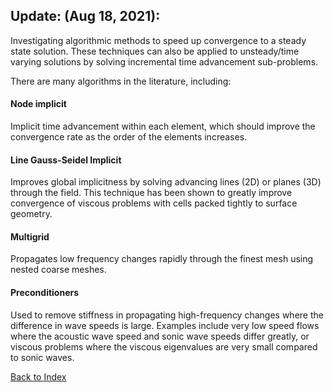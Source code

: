 ## Update: (Aug 18, 2021):

Investigating algorithmic methods to speed up convergence to a steady state solution. These techniques can also be applied
to unsteady/time varying solutions by solving incremental time advancement sub-problems.

There are many algorithms in the literature, including:

#### Node implicit
Implicit time advancement within each element, which should improve the convergence rate as the order of the elements
increases.

#### Line Gauss-Seidel Implicit
Improves global implicitness by solving advancing lines (2D) or planes (3D) through the field. This technique has been shown
to greatly improve convergence of viscous problems with cells packed tightly to surface geometry.

#### Multigrid
Propagates low frequency changes rapidly through the finest mesh using nested coarse meshes.

#### Preconditioners
Used to remove stiffness in propagating high-frequency changes where the difference in wave speeds is large. Examples include
very low speed flows where the acoustic wave speed and sonic wave speeds differ greatly, or viscous problems where the
viscous eigenvalues are very small compared to sonic waves.

[Back to Index](../CHANGELOG-2D.md)
